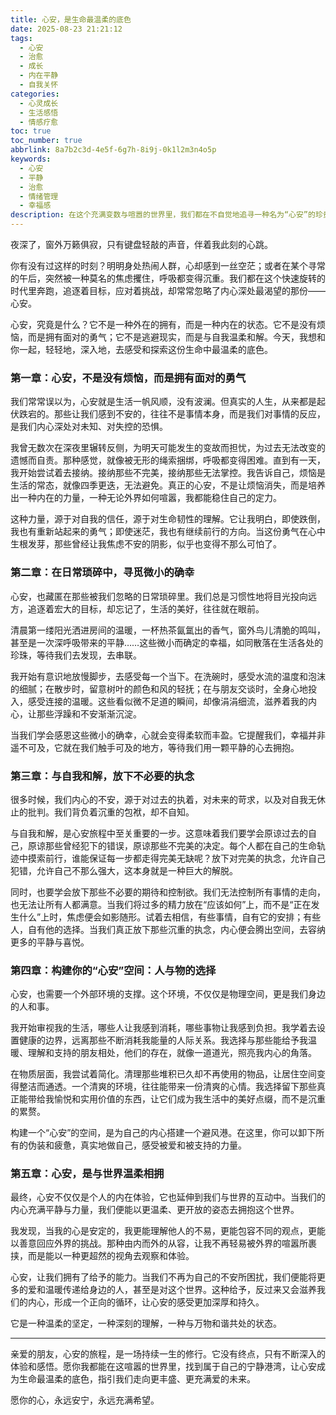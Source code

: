 ```yaml
---
title: 心安，是生命最温柔的底色
date: 2025-08-23 21:21:12
tags:
  - 心安
  - 治愈
  - 成长
  - 内在平静
  - 自我关怀
categories:
  - 心灵成长
  - 生活感悟
  - 情感疗愈
toc: true
toc_number: true
abbrlink: 8a7b2c3d-4e5f-6g7h-8i9j-0k1l2m3n4o5p
keywords:
  - 心安
  - 平静
  - 治愈
  - 情绪管理
  - 幸福感
description: 在这个充满变数与喧嚣的世界里，我们都在不自觉地追寻一种名为“心安”的珍贵感受。它不是没有烦恼，而是拥有面对的勇气；它不是逃避现实，而是与自我温柔和解。这篇文章将带你深入探索心安的真谛，如何在日常琐碎中寻觅微小的确幸，如何放下执念，构建属于自己的宁静港湾，最终与世界温柔相拥。
---
```


夜深了，窗外万籁俱寂，只有键盘轻敲的声音，伴着我此刻的心跳。

你有没有过这样的时刻？明明身处热闹人群，心却感到一丝空茫；或者在某个寻常的午后，突然被一种莫名的焦虑攫住，呼吸都变得沉重。我们都在这个快速旋转的时代里奔跑，追逐着目标，应对着挑战，却常常忽略了内心深处最渴望的那份——心安。

心安，究竟是什么？它不是一种外在的拥有，而是一种内在的状态。它不是没有烦恼，而是拥有面对的勇气；它不是逃避现实，而是与自我温柔和解。今天，我想和你一起，轻轻地，深入地，去感受和探索这份生命中最温柔的底色。

### 第一章：心安，不是没有烦恼，而是拥有面对的勇气

我们常常误以为，心安就是生活一帆风顺，没有波澜。但真实的人生，从来都是起伏跌宕的。那些让我们感到不安的，往往不是事情本身，而是我们对事情的反应，是我们内心深处对未知、对失控的恐惧。

我曾无数次在深夜里辗转反侧，为明天可能发生的变故而担忧，为过去无法改变的遗憾而自责。那种感觉，就像被无形的绳索捆绑，呼吸都变得困难。直到有一天，我开始尝试着去接纳。接纳那些不完美，接纳那些无法掌控。我告诉自己，烦恼是生活的常态，就像四季更迭，无法避免。真正的心安，不是让烦恼消失，而是培养出一种内在的力量，一种无论外界如何喧嚣，我都能稳住自己的定力。

这种力量，源于对自我的信任，源于对生命韧性的理解。它让我明白，即使跌倒，我也有重新站起来的勇气；即使迷茫，我也有继续前行的方向。当这份勇气在心中生根发芽，那些曾经让我焦虑不安的阴影，似乎也变得不那么可怕了。

### 第二章：在日常琐碎中，寻觅微小的确幸

心安，也藏匿在那些被我们忽略的日常琐碎里。我们总是习惯性地将目光投向远方，追逐着宏大的目标，却忘记了，生活的美好，往往就在眼前。

清晨第一缕阳光洒进房间的温暖，一杯热茶氤氲出的香气，窗外鸟儿清脆的鸣叫，甚至是一次深呼吸带来的平静……这些微小而确定的幸福，如同散落在生活各处的珍珠，等待我们去发现，去串联。

我开始有意识地放慢脚步，去感受每一个当下。在洗碗时，感受水流的温度和泡沫的细腻；在散步时，留意树叶的颜色和风的轻抚；在与朋友交谈时，全身心地投入，感受连接的温暖。这些看似微不足道的瞬间，却像涓涓细流，滋养着我的内心，让那些浮躁和不安渐渐沉淀。

当我们学会感恩这些微小的确幸，心就会变得柔软而丰盈。它提醒我们，幸福并非遥不可及，它就在我们触手可及的地方，等待我们用一颗平静的心去拥抱。

### 第三章：与自我和解，放下不必要的执念

很多时候，我们内心的不安，源于对过去的执着，对未来的苛求，以及对自我无休止的批判。我们背负着沉重的包袱，却不自知。

与自我和解，是心安旅程中至关重要的一步。这意味着我们要学会原谅过去的自己，原谅那些曾经犯下的错误，原谅那些不完美的决定。每个人都在自己的生命轨迹中摸索前行，谁能保证每一步都走得完美无缺呢？放下对完美的执念，允许自己犯错，允许自己不那么强大，这本身就是一种巨大的解脱。

同时，也要学会放下那些不必要的期待和控制欲。我们无法控制所有事情的走向，也无法让所有人都满意。当我们将过多的精力放在“应该如何”上，而不是“正在发生什么”上时，焦虑便会如影随形。试着去相信，有些事情，自有它的安排；有些人，自有他的选择。当我们真正放下那些沉重的执念，内心便会腾出空间，去容纳更多的平静与喜悦。

### 第四章：构建你的“心安”空间：人与物的选择

心安，也需要一个外部环境的支撑。这个环境，不仅仅是物理空间，更是我们身边的人和事。

我开始审视我的生活，哪些人让我感到消耗，哪些事物让我感到负担。我学着去设置健康的边界，远离那些不断消耗我能量的人际关系。我选择与那些能给予我温暖、理解和支持的朋友相处，他们的存在，就像一道道光，照亮我内心的角落。

在物质层面，我尝试着简化。清理那些堆积已久却不再使用的物品，让居住空间变得整洁而通透。一个清爽的环境，往往能带来一份清爽的心情。我选择留下那些真正能带给我愉悦和实用价值的东西，让它们成为我生活中的美好点缀，而不是沉重的累赘。

构建一个“心安”的空间，是为自己的内心搭建一个避风港。在这里，你可以卸下所有的伪装和疲惫，真实地做自己，感受被爱和被支持的力量。

### 第五章：心安，是与世界温柔相拥

最终，心安不仅仅是个人的内在体验，它也延伸到我们与世界的互动中。当我们的内心充满平静与力量，我们便能以更温柔、更开放的姿态去拥抱这个世界。

我发现，当我的心是安定的，我更能理解他人的不易，更能包容不同的观点，更能以善意回应外界的挑战。那种由内而外的从容，让我不再轻易被外界的喧嚣所裹挟，而是能以一种更超然的视角去观察和体验。

心安，让我们拥有了给予的能力。当我们不再为自己的不安所困扰，我们便能将更多的爱和温暖传递给身边的人，甚至是对这个世界。这种给予，反过来又会滋养我们的内心，形成一个正向的循环，让心安的感受更加深厚和持久。

它是一种温柔的坚定，一种深刻的理解，一种与万物和谐共处的状态。

---

亲爱的朋友，心安的旅程，是一场持续一生的修行。它没有终点，只有不断深入的体验和感悟。愿你我都能在这喧嚣的世界里，找到属于自己的宁静港湾，让心安成为生命最温柔的底色，指引我们走向更丰盛、更充满爱的未来。

愿你的心，永远安宁，永远充满希望。